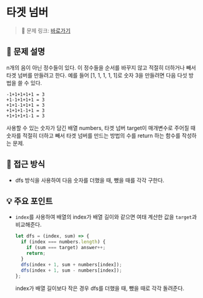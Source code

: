 # 타겟 넘버

> 🔗 문제 링크: [바로가기](https://school.programmers.co.kr/learn/courses/30/lessons/43165) 

## 🌱 문제 설명
n개의 음이 아닌 정수들이 있다. 이 정수들을 순서를 바꾸지 않고 적절히 더하거나 빼서 타겟 넘버를 만들려고 한다. 예를 들어 [1, 1, 1, 1, 1]로 숫자 3을 만들려면 다음 다섯 방법을 쓸 수 있다.

```
-1+1+1+1+1 = 3
+1-1+1+1+1 = 3
+1+1-1+1+1 = 3
+1+1+1-1+1 = 3
+1+1+1+1-1 = 3
```

사용할 수 있는 숫자가 담긴 배열 numbers, 타겟 넘버 target이 매개변수로 주어질 때 숫자를 적절히 더하고 빼서 타겟 넘버를 만드는 방법의 수를 return 하는 함수를 작성하는 문제.


## 🤔 접근 방식
- dfs 방식을 사용하여 다음 숫자를 더했을 때, 뺐을 때를 각각 구한다.

## 💡 주요 포인트
- `index`를 사용하여 배열의 index가 배열 길이와 같으면 여태 계산한 값을 `target`과 비교해준다.
  ```js
  let dfs = (index, sum) => {
    if (index === numbers.length) {
      if (sum === target) answer++;
      return;
    }
    dfs(index + 1, sum + numbers[index]);
    dfs(index + 1, sum - numbers[index]);
  };
  ```
  index가 배열 길이보다 작은 경우 dfs를 더했을 때, 뺐을 때로 각각 돌려준다.

